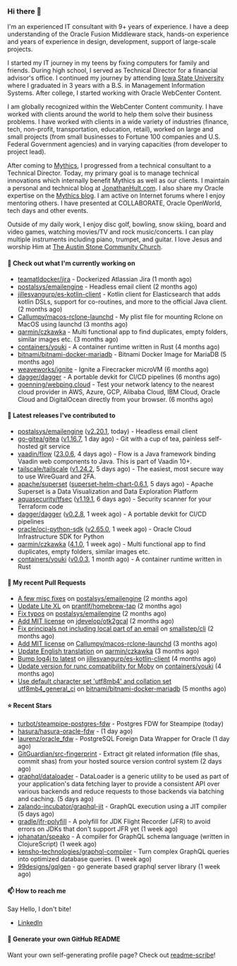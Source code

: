 ### Hi there 👋

I'm an experienced IT consultant with 9+ years of experience. I have a deep understanding of the Oracle Fusion Middleware stack, hands-on experience and years of experience in design, development, support of large-scale projects.

I started my IT journey in my teens by fixing computers for family and friends. During high school, I served as Technical Director for a financial advisor's office. I continued my journey by attending [Iowa State University](iastate.edu) where I graduated in 3 years with a B.S. in Management Information Systems. After college, I started working with Oracle WebCenter Content.

I am globally recognized within the WebCenter Content community. I have worked with clients around the world to help them solve their business problems. I have worked with clients in a wide variety of industries (finance, tech, non-profit, transportation, education, retail), worked on large and small projects (from small businesses to Fortune 100 companies and U.S. Federal Government agencies) and in varying capacities (from developer to project lead).

After coming to [Mythics](https://www.mythics.com/), I progressed from a technical consultant to a Technical Director. Today, my primary goal is to manage technical innovations which internally benefit Mythics as well as our clients. I maintain a personal and technical blog at [JonathanHult.com](https://jonathanhult.com). I also share my Oracle expertise on the [Mythics blog](https://www.mythics.com/about/blog/). I am active on Internet forums where I enjoy mentoring others. I have presented at COLLABORATE, Oracle OpenWorld, tech days and other events.

Outside of my daily work, I enjoy disc golf, bowling, snow skiing, board and video games, watching movies/TV and rock music/concerts. I can play multiple instruments including piano, trumpet, and guitar. I love Jesus and worship Him at [The Austin Stone Community Church](https://austinstone.org/).

#### 👷 Check out what I'm currently working on

- [teamatldocker/jira](https://github.com/teamatldocker/jira) - Dockerized Atlassian Jira (1 month ago)
- [postalsys/emailengine](https://github.com/postalsys/emailengine) - Headless email client (2 months ago)
- [jillesvangurp/es-kotlin-client](https://github.com/jillesvangurp/es-kotlin-client) - Kotlin client for Elasticsearch that adds kotlin DSLs, support for co-routines, and more to the official Java client. (2 months ago)
- [Callumpy/macos-rclone-launchd](https://github.com/Callumpy/macos-rclone-launchd) - My plist file for mounting Rclone on MacOS using launchd (3 months ago)
- [qarmin/czkawka](https://github.com/qarmin/czkawka) - Multi functional app to find duplicates, empty folders, similar images etc. (3 months ago)
- [containers/youki](https://github.com/containers/youki) - A container runtime written in Rust (4 months ago)
- [bitnami/bitnami-docker-mariadb](https://github.com/bitnami/bitnami-docker-mariadb) - Bitnami Docker Image for MariaDB (5 months ago)
- [weaveworks/ignite](https://github.com/weaveworks/ignite) - Ignite a Firecracker microVM (6 months ago)
- [dagger/dagger](https://github.com/dagger/dagger) - A portable devkit for CI/CD pipelines (6 months ago)
- [goenning/webping.cloud](https://github.com/goenning/webping.cloud) - Test your network latency to the nearest cloud provider in AWS, Azure, GCP, Alibaba Cloud, IBM Cloud, Oracle Cloud and DigitalOcean directly from your browser. (6 months ago)

#### 🔭 Latest releases I've contributed to

- [postalsys/emailengine](https://github.com/postalsys/emailengine) ([v2.20.1](https://github.com/postalsys/emailengine/releases/tag/v2.20.1), today) - Headless email client
- [go-gitea/gitea](https://github.com/go-gitea/gitea) ([v1.16.7](https://github.com/go-gitea/gitea/releases/tag/v1.16.7), 1 day ago) - Git with a cup of tea, painless self-hosted git service
- [vaadin/flow](https://github.com/vaadin/flow) ([23.0.6](https://github.com/vaadin/flow/releases/tag/23.0.6), 4 days ago) - Flow is a Java framework binding Vaadin web components to Java. This is part of Vaadin 10&#43;.
- [tailscale/tailscale](https://github.com/tailscale/tailscale) ([v1.24.2](https://github.com/tailscale/tailscale/releases/tag/v1.24.2), 5 days ago) - The easiest, most secure way to use WireGuard and 2FA.
- [apache/superset](https://github.com/apache/superset) ([superset-helm-chart-0.6.1](https://github.com/apache/superset/releases/tag/superset-helm-chart-0.6.1), 5 days ago) - Apache Superset is a Data Visualization and Data Exploration Platform
- [aquasecurity/tfsec](https://github.com/aquasecurity/tfsec) ([v1.19.1](https://github.com/aquasecurity/tfsec/releases/tag/v1.19.1), 6 days ago) - Security scanner for your Terraform code
- [dagger/dagger](https://github.com/dagger/dagger) ([v0.2.8](https://github.com/dagger/dagger/releases/tag/v0.2.8), 1 week ago) - A portable devkit for CI/CD pipelines
- [oracle/oci-python-sdk](https://github.com/oracle/oci-python-sdk) ([v2.65.0](https://github.com/oracle/oci-python-sdk/releases/tag/v2.65.0), 1 week ago) - Oracle Cloud Infrastructure SDK for Python
- [qarmin/czkawka](https://github.com/qarmin/czkawka) ([4.1.0](https://github.com/qarmin/czkawka/releases/tag/4.1.0), 1 week ago) - Multi functional app to find duplicates, empty folders, similar images etc.
- [containers/youki](https://github.com/containers/youki) ([v0.0.3](https://github.com/containers/youki/releases/tag/v0.0.3), 1 month ago) - A container runtime written in Rust

#### 🔨 My recent Pull Requests

- [A few misc fixes](https://github.com/postalsys/emailengine/pull/117) on [postalsys/emailengine](https://github.com/postalsys/emailengine) (2 months ago)
- [Update Lite XL](https://github.com/prantlf/homebrew-tap/pull/1) on [prantlf/homebrew-tap](https://github.com/prantlf/homebrew-tap) (2 months ago)
- [Fix typos](https://github.com/postalsys/emailengine/pull/112) on [postalsys/emailengine](https://github.com/postalsys/emailengine) (2 months ago)
- [Add MIT license](https://github.com/jdevelop/otk2gcal/pull/1) on [jdevelop/otk2gcal](https://github.com/jdevelop/otk2gcal) (2 months ago)
- [Fix principals not including local part of an email](https://github.com/smallstep/cli/pull/635) on [smallstep/cli](https://github.com/smallstep/cli) (2 months ago)
- [Add MIT license](https://github.com/Callumpy/macos-rclone-launchd/pull/1) on [Callumpy/macos-rclone-launchd](https://github.com/Callumpy/macos-rclone-launchd) (3 months ago)
- [Update English translation](https://github.com/qarmin/czkawka/pull/585) on [qarmin/czkawka](https://github.com/qarmin/czkawka) (3 months ago)
- [Bump log4j to latest](https://github.com/jillesvangurp/es-kotlin-client/pull/76) on [jillesvangurp/es-kotlin-client](https://github.com/jillesvangurp/es-kotlin-client) (4 months ago)
- [Update version for runc compatibility for Moby](https://github.com/containers/youki/pull/530) on [containers/youki](https://github.com/containers/youki) (4 months ago)
- [Use default character set &#39;utf8mb4&#39; and collation set utf8mb4_general_ci](https://github.com/bitnami/bitnami-docker-mariadb/pull/255) on [bitnami/bitnami-docker-mariadb](https://github.com/bitnami/bitnami-docker-mariadb) (5 months ago)

#### ⭐ Recent Stars

- [turbot/steampipe-postgres-fdw](https://github.com/turbot/steampipe-postgres-fdw) - Postgres FDW for Steampipe (today)
- [hasura/hasura-oracle-fdw](https://github.com/hasura/hasura-oracle-fdw) -  (1 day ago)
- [laurenz/oracle_fdw](https://github.com/laurenz/oracle_fdw) - PostgreSQL Foreign Data Wrapper for Oracle (1 day ago)
- [GitGuardian/src-fingerprint](https://github.com/GitGuardian/src-fingerprint) - Extract git related information (file shas, commit shas) from your hosted source version control system (2 days ago)
- [graphql/dataloader](https://github.com/graphql/dataloader) - DataLoader is a generic utility to be used as part of your application&#39;s data fetching layer to provide a consistent API over various backends and reduce requests to those backends via batching and caching. (5 days ago)
- [zalando-incubator/graphql-jit](https://github.com/zalando-incubator/graphql-jit) - GraphQL execution using a JIT compiler (5 days ago)
- [gradle/jfr-polyfill](https://github.com/gradle/jfr-polyfill) - A polyfill for JDK Flight Recorder (JFR)  to avoid errors on JDKs that don&#39;t support JFR yet (1 week ago)
- [johanatan/speako](https://github.com/johanatan/speako) - A compiler for GraphQL schema language (written in ClojureScript) (1 week ago)
- [kensho-technologies/graphql-compiler](https://github.com/kensho-technologies/graphql-compiler) - Turn complex GraphQL queries into optimized database queries. (1 week ago)
- [99designs/gqlgen](https://github.com/99designs/gqlgen) - go generate based graphql server library (1 week ago)

#### 📫 How to reach me

Say Hello, I don't bite!

- [LinkedIn](https://www.linkedin.com/in/jonathanhult)

#### 📖 Generate your own GitHub README

Want your own self-generating profile page? Check out [readme-scribe](https://github.com/muesli/readme-scribe)!
